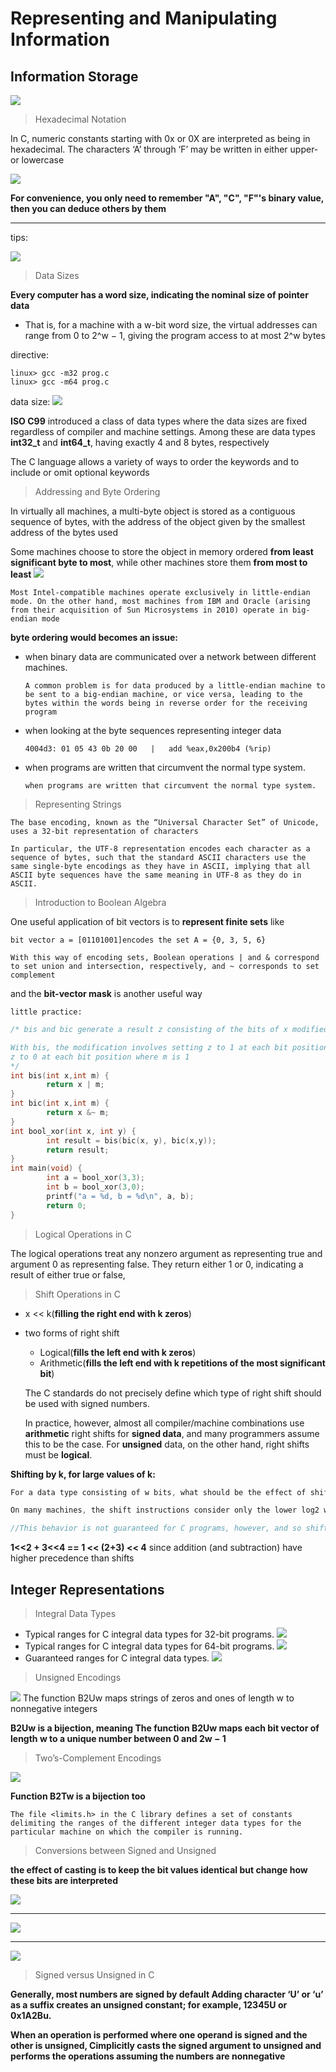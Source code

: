 # Representing and Manipulating Information
## Information Storage
<img src="img/versions.png">

> Hexadecimal Notation

In C, numeric constants starting with 0x or 0X are interpreted as being in hexadecimal. The characters ‘A’ through ‘F’ may be written in either upper- or lowercase

<img src="img/hex.png">

**For convenience, you only need to remember "A", "C", "F"'s binary value, then you can deduce others by them**

---
tips:

<img src="img/tips.png">

> Data Sizes

**Every computer has a word size, indicating the nominal size of pointer data**

- That is, for a machine with a w-bit word size, the virtual addresses can range from 0 to 2^w − 1, giving the program access to at most 2^w bytes

directive:
```
linux> gcc -m32 prog.c
linux> gcc -m64 prog.c
```

data size:
<img src="img/size.png">


**ISO C99** introduced a class of data types where the data sizes are fixed regardless of compiler and machine settings. Among these are data types **int32_t** and **int64_t**, having exactly 4 and 8 bytes, respectively


The C language allows a variety of ways to order the keywords and to include or omit optional keywords

> Addressing and Byte Ordering

In virtually all machines, a multi-byte object is stored as a contiguous sequence of bytes, with the address of the object given by the smallest address of the bytes used

Some machines choose to store the object in memory ordered **from least significant byte to most**, while other machines store them **from most to least**
<img src="img/bOl.png">

`Most Intel-compatible machines operate exclusively in little-endian mode. On the other hand, most machines from IBM and Oracle (arising from their acquisition of Sun Microsystems in 2010) operate in big-endian mode`

**byte ordering would becomes an issue:**
- when binary data are communicated over a network between different machines.
    ```
    A common problem is for data produced by a little-endian machine to be sent to a big-endian machine, or vice versa, leading to the bytes within the words being in reverse order for the receiving program
    ```
- when looking at the byte sequences representing integer data
    ```
    4004d3: 01 05 43 0b 20 00   |   add %eax,0x200b4 (%rip)
    ```
- when programs are written that circumvent the normal type system.
    ```
    when programs are written that circumvent the normal type system.
    ```
> Representing Strings

`The base encoding, known as the “Universal Character Set” of Unicode, uses a 32-bit representation of characters`

`In particular, the UTF-8 representation encodes each character as a sequence of bytes, such that the standard ASCII characters use the same single-byte encodings as they have in ASCII, implying that all ASCII byte sequences have the same meaning in UTF-8 as they do in ASCII.`
> Introduction to Boolean Algebra

One useful application of bit vectors is to **represent finite sets** like
```
bit vector a = [01101001]encodes the set A = {0, 3, 5, 6}

With this way of encoding sets, Boolean operations | and & correspond to set union and intersection, respectively, and ~ corresponds to set complement
```
and the **bit-vector mask** is another useful way


`little practice:`
```c
/* bis and bic generate a result z consisting of the bits of x modified according to the bits of m

With bis, the modification involves setting z to 1 at each bit position where m is 1. With bic, the modification involves setting
z to 0 at each bit position where m is 1
*/
int bis(int x,int m) {
        return x | m;
}
int bic(int x,int m) {
        return x &~ m;
}
int bool_xor(int x, int y) {
        int result = bis(bic(x, y), bic(x,y));
        return result;
}
int main(void) {
        int a = bool_xor(3,3);
        int b = bool_xor(3,0);
        printf("a = %d, b = %d\n", a, b);
        return 0;
}
```
> Logical Operations in C

The logical operations treat any nonzero argument as representing true and argument 0 as representing false. They return either 1 or 0, indicating a result of either true or false,
> Shift Operations in C
- x << k(**filling the right end with k zeros**)
- two forms of right shift
    - Logical(**fills the left end with k zeros**)
    - Arithmetic(**fills the left end with k repetitions of the
most significant bit**)

    The C standards do not precisely define which type of right shift should be used with signed numbers.

    In practice, however, almost all compiler/machine combinations use **arithmetic** right shifts for **signed data**, and many programmers assume this to be the case. For **unsigned** data, on the other hand, right shifts must be **logical**.


**Shifting by k, for large values of k:**
```c
For a data type consisting of w bits, what should be the effect of shifting by some value k ≥ w?

On many machines, the shift instructions consider only the lower log2 w bits of the shift amount when shifting a w-bit value, and so the shift amount is computed as k mod w.

//This behavior is not guaranteed for C programs, however, and so shift amounts should be kept less than the word size
```

**1<<2 + 3<<4 ==  1 << (2+3) << 4** since addition (and subtraction) have higher precedence than shifts


## Integer Representations

> Integral Data Types
- Typical ranges for C integral data types for 32-bit programs.
    <img src="img/32b.png">
- Typical ranges for C integral data types for 64-bit programs.
    <img src="img/64b.png">
- Guaranteed ranges for C integral data types.
    <img src="img/c.png">
> Unsigned Encodings


<img src="img/b2u.png">
The function B2Uw maps strings of zeros and ones
of length w to nonnegative integers

**B2Uw is a bijection, meaning The function B2Uw
maps each bit vector of length w to a unique number between 0 and 2w − 1**

> Two’s-Complement Encodings

<img src="img/b2t.png">

**Function B2Tw is a bijection too**

`The file <limits.h> in the C library defines a set of constants delimiting the ranges of the different integer data types for the particular machine on which the compiler is running.`

> Conversions between Signed and Unsigned

**the effect of casting is to keep the bit values identical but change how these bits are interpreted**

<img src="img/t2u.png">

---------
<img src="img/t2ud.png">

-----------
<img src="img/u2td.png">

> Signed versus Unsigned in C

**Generally, most numbers are signed by default Adding character ‘U’ or ‘u’ as a suffix creates an unsigned constant; for example, 12345U or 0x1A2Bu.**

**When an operation is performed where one operand is signed and the other is unsigned, Cimplicitly casts the signed argument to unsigned and performs the operations assuming the numbers are nonnegative**
